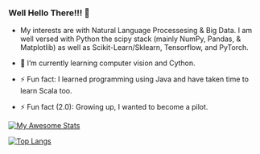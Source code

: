 ### Well Hello There!!! 👋

<!--
**DunnBC22/DunnBC22** is a ✨ _special_ ✨ repository because its `README.md` (this file) appears on your GitHub profile.

Here are some ideas to get you started:

- 🔭 I’m currently working on ...
- 🌱 I’m currently learning ...
- 👯 I’m looking to collaborate on ...
- 🤔 I’m looking for help with ...
- 💬 Ask me about ...
- 📫 How to reach me: ...
- 😄 Pronouns: ...
- ⚡ Fun fact: ...
-->

- My interests are with Natural Language Processesing & Big Data. I am well versed with Python the scipy stack (mainly NumPy, Pandas, & Matplotlib) as well as Scikit-Learn/Sklearn, Tensorflow, and PyTorch.

- 🌱 I’m currently learning computer vision and Cython.

- ⚡ Fun fact: I learned programming using Java and have taken time to learn Scala too.
- ⚡ Fun fact (2.0): Growing up, I wanted to become a pilot.

[![My Awesome Stats](https://awesome-github-stats.azurewebsites.net/user-stats/dunnbc22?cardType=github&theme=ayu-mirage&preferLogin=true&Ring=342ADD&Title=27DD3E)](https://git.io/awesome-stats-card)

[![Top Langs](https://github-readme-stats.vercel.app/api/top-langs/?username=dunnbc22&hide_progress=true)](https://github.com/dunnbc22/github-readme-stats)
